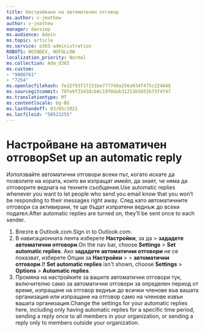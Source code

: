 ```yaml
---
title: Настройване на автоматичен отговор
ms.author: v-jmathew
author: v-jmathew
manager: dansimp
ms.audience: Admin
ms.topic: article
ms.service: o365-administration
ROBOTS: NOINDEX, NOFOLLOW
localization_priority: Normal
ms.collection: Adm_O365
ms.custom:
- "9000761"
- "7254"
ms.openlocfilehash: fe32f93f17151be777749a256a934f475c224048
ms.sourcegitcommit: 78fe9f33438cb0c19f0dab31253b5853b73f4f47
ms.translationtype: MT
ms.contentlocale: bg-BG
ms.lasthandoff: 03/05/2021
ms.locfileid: "50523255"
---
```

# <a name="set-up-an-automatic-reply"></a><span data-ttu-id="84c00-102">Настройване на автоматичен отговор</span><span class="sxs-lookup"><span data-stu-id="84c00-102">Set up an automatic reply</span></span>

<span data-ttu-id="84c00-103">Използвайте автоматични отговори всеки път, когато искате да позволите на хората, които ви изпращат имейл, да знаят, че няма да отговорите веднага на техните съобщения.</span><span class="sxs-lookup"><span data-stu-id="84c00-103">Use automatic replies whenever you want to let people who send you email know that you won’t be responding to their messages right away.</span></span> <span data-ttu-id="84c00-104">След като автоматичните отговори са активирани, те ще бъдат изпратени веднъж до всеки подател.</span><span class="sxs-lookup"><span data-stu-id="84c00-104">After automatic replies are turned on, they’ll be sent once to each sender.</span></span>

1. <span data-ttu-id="84c00-105">Влезте в Outlook.com.</span><span class="sxs-lookup"><span data-stu-id="84c00-105">Sign in to Outlook.com.</span></span>
2. <span data-ttu-id="84c00-106">В навигационната лента изберете **Настройки**, за да  >  **зададете автоматични отговори**.</span><span class="sxs-lookup"><span data-stu-id="84c00-106">On the nav bar, choose **Settings** > **Set automatic replies**.</span></span> <span data-ttu-id="84c00-107">Ако **зададете автоматични отговори** не се показват, изберете Опции за **Настройки**  >    >  **автоматични отговори**.</span><span class="sxs-lookup"><span data-stu-id="84c00-107">If **Set automatic replies** isn't shown, choose **Settings** > **Options** > **Automatic replies**.</span></span>
3. <span data-ttu-id="84c00-108">Промяна на настройките за вашите автоматични отговори тук, включително само за автоматични отговори за определен период от време, изпращане на отговор веднъж до всички членове във вашата организация или изпращане на отговор само на членове извън вашата организация.</span><span class="sxs-lookup"><span data-stu-id="84c00-108">Change the settings for your automatic replies here, including only having automatic replies for a specific time period, sending a reply once to all members in your organization, or sending a reply only to members outside your organization.</span></span>
